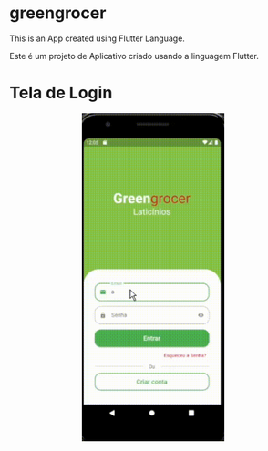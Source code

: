 # greengrocer

This is an App created using Flutter Language.

Este é um projeto de Aplicativo criado usando a linguagem Flutter.

# Tela de Login 
  
<p align="center">
  <img width="250" src="https://github.com/jemimabueno/greengrocer/blob/main/assets/to_readme/gif%20app%20home.gif">
  </p>
